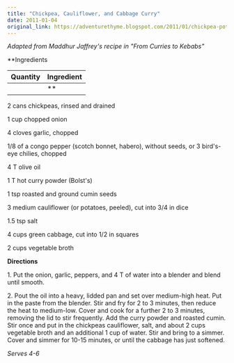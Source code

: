 ```yaml
---
title: "Chickpea, Cauliflower, and Cabbage Curry"
date: 2011-01-04
original_link: https://adventurethyme.blogspot.com/2011/01/chickpea-potato-and-cabbage-curry.html
---
```


_Adapted from Maddhur Jaffrey's recipe in "From Curries to Kebabs"_

**Ingredients

| Quantity | Ingredient |
| -------- | ---------- |
|  | ** |


2 cans chickpeas, rinsed and drained

1 cup chopped onion

4 cloves garlic, chopped

1/8 of a congo pepper (scotch bonnet, habero), without seeds, or 3 bird's-eye chilies, chopped

4 T olive oil

1 T hot curry powder (Bolst's)

1 tsp roasted and ground cumin seeds

3 medium cauliflower (or potatoes, peeled), cut into 3/4 in dice

1.5 tsp salt

4 cups green cabbage, cut into 1/2 in squares

2 cups vegetable broth

  

**Directions**

1\. Put the onion, garlic, peppers, and 4 T of water into a blender and blend until smooth.

  

2\. Pout the oil into a heavy, lidded pan and set over medium-high heat. Put in the paste from the blender. Stir and fry for 2 to 3 minutes, then reduce the heat to medium-low. Cover and cook for a further 2 to 3 minutes, removing the lid to stir frequently. Add the curry powder and roasted cumin. Stir once and put in the chickpeas cauliflower, salt, and about 2 cups vegetable broth and an additional 1 cup of water. Stir and bring to a simmer. Cover and simmer for 10-15 minutes, or until the cabbage has just softened.

  

_Serves 4-6_